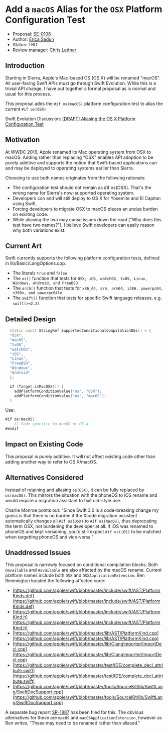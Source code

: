 # Add a `macOS` Alias for the `OSX` Platform Configuration Test 

* Proposal: [SE-0106](0106-rename-osx-to-macos.md)
* Author: [Erica Sadun](http://github.com/erica)
* Status: TBD
* Review manager: [Chris Lattner](http://github.com/lattner)

## Introduction

Starting in Sierra, Apple's Mac-based OS (OS X) will be renamed "macOS". All user-facing Swift APIs must go through Swift Evolution. While this is a trivial API change, I have put together a formal proposal as is normal and usual for this process. 

This proposal adds the `#if os(macOS)` platform configuration test to alias the current `#if os(OSX)`

Swift Evolution Discussion: [\[DRAFT\] Aliasing the OS X Platform Configuration	Test](http://thread.gmane.org/gmane.comp.lang.swift.evolution/20815)

## Motivation

At WWDC 2016, Apple renamed its Mac operating system from OSX to macOS. Adding rather than replacing "OSX" enables API adoption to be purely additive and supports the notion that Swift-based applications can and may be deployed to operating systems earlier than Sierra.

Choosing to use both names originates from the following rationale:

* The configuration test should not remain as #if os(OSX). That's the wrong name for Sierra's now-supported operating system. 
* Developers can and will still deploy to OS X for Yosemite and El Capitan using Swift.
* Forcing developers to migrate OSX to macOS places an undue burden on existing code.
* While aliasing the two may cause issues down the road ("Why does this test have two names?"), I believe Swift developers can easily reason why both variations exist.

## Current Art
Swift currently supports the following platform configuration tests, defined in lib/Basic/LangOptions.cpp.

* The literals `true` and `false`
* The `os()` function that tests for `OSX, iOS, watchOS, tvOS, Linux, Windows, Android, and FreeBSD`
* The `arch()` function that tests for `x86_64, arm, arm64, i386, powerpc64, s390x, and powerpc64le`
* The `swift()` function that tests for specific Swift language releases, e.g. `swift(>=2.2)`


## Detailed Design

```c++
  static const StringRef SupportedConditionalCompilationOSs[] = {
  "OSX",
  "macOS",
  "tvOS",
  "watchOS",
  "iOS",
  "Linux",
  "FreeBSD",
  "Windows",
  "Android"
  };

  if (Target.isMacOSX()) {
    addPlatformConditionValue("os", "OSX");
    addPlatformConditionValue("os", "macOS");
  }
```

Use:

```swift
#if os(macOS) 
    // Code specific to macOS or OS X
#endif
```

## Impact on Existing Code

This proposal is purely additive. It will not affect existing code other than adding another way to refer to OS X/macOS. 

## Alternatives Considered

Instead of retaining and aliasing `os(OSX)`, it can be fully replaced by `os(macOS)`. This mirrors the situation with the phoneOS to iOS rename and would require a migration assistant to fixit old-style use. 

Charlie Monroe points out: "Since Swift 3.0 is a code-breaking change my guess is that there is no burden if the Xcode migration assistent automatically changes all `#if os(OSX)` to `#if os(macOS)`, thus deprecating the term OSX, not burdening the developer at all. If iOS was renamed to phoneOS and kept versioning, you'd still expect `#if os(iOS)` to be matched when targetting phoneOS and vice-versa."

## Unaddressed Issues

This proposal is narrowly focused on conditional compilation blocks.
Both `@available` and `#available` are also affected by the macOS rename. Current platform names include both `OSX` and `OSXApplicationExtension`. Ben Rimmington located the following affected code:

* [https://github.com/apple/swift/blob/master/include/swift/AST/PlatformKinds.def](https://github.com/apple/swift/blob/master/include/swift/AST/PlatformKinds.def)
* [https://github.com/apple/swift/blob/master/include/swift/AST/PlatformKind.h](https://github.com/apple/swift/blob/master/include/swift/AST/PlatformKind.h)
* [https://github.com/apple/swift/blob/master/lib/AST/PlatformKind.cpp](https://github.com/apple/swift/blob/master/lib/AST/PlatformKind.cpp)
* [https://github.com/apple/swift/blob/master/lib/ClangImporter/ImportDecl.cpp](https://github.com/apple/swift/blob/master/lib/ClangImporter/ImportDecl.cpp)
* [https://github.com/apple/swift/blob/master/test/IDE/complete_decl_attribute.swift](https://github.com/apple/swift/blob/master/test/IDE/complete_decl_attribute.swift)
* [https://github.com/apple/swift/blob/master/tools/SourceKit/lib/SwiftLang/SwiftDocSupport.cpp](https://github.com/apple/swift/blob/master/tools/SourceKit/lib/SwiftLang/SwiftDocSupport.cpp)

A separate bug report [SR-1887](https://bugs.swift.org/browse/SR-1887) has been filed for this. The obvious alternatives for these are `macOS` and `macOSApplicationExtension`, however as Ben writes, "These may need to be renamed rather than aliased."